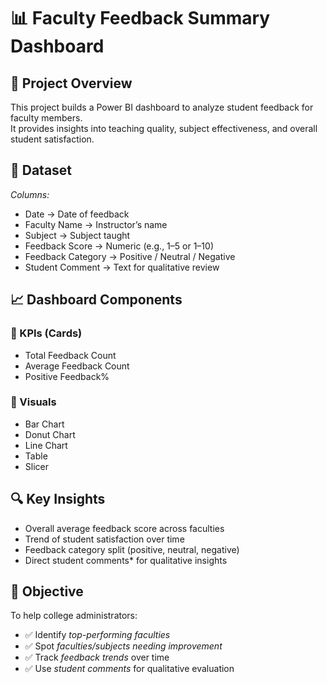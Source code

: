 # 📊 Faculty Feedback Summary Dashboard

## 🔹 Project Overview
This project builds a Power BI dashboard to analyze student feedback for faculty members.  
It provides insights into teaching quality, subject effectiveness, and overall student satisfaction.



## 📂 Dataset

*Columns:*
- Date → Date of feedback  
- Faculty Name → Instructor’s name  
- Subject → Subject taught  
- Feedback Score → Numeric (e.g., 1–5 or 1–10)  
- Feedback Category → Positive / Neutral / Negative  
- Student Comment → Text for qualitative review  



## 📈 Dashboard Components

### 🔹 KPIs (Cards)
- Total Feedback Count
- Average Feedback Count
- Positive Feedback%


### 🔹 Visuals
- Bar Chart
- Donut Chart   
- Line Chart
- Table
- Slicer  



## 🔍 Key Insights
- Overall average feedback score across faculties    
- Trend of student satisfaction over time  
- Feedback category split (positive, neutral, negative)  
- Direct student comments* for qualitative insights  



## 🎯 Objective
To help college administrators:  
- ✅ Identify *top-performing faculties*  
- ✅ Spot *faculties/subjects needing improvement*  
- ✅ Track *feedback trends* over time  
- ✅ Use *student comments* for qualitative evaluation  

